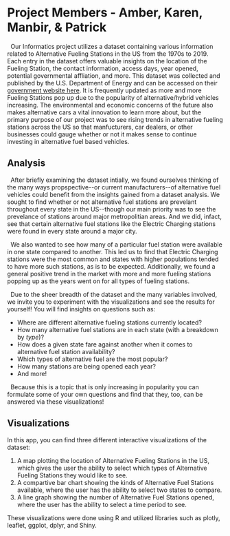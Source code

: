 # Project Members - Amber, Karen, Manbir, & Patrick

&nbsp; Our Informatics project utilizes a dataset containing various information related to Alternative Fueling Stations in the US from the 1970s to 2019. Each entry in the dataset offers valuable insights on the location of the Fueling Station, the contact information, access days, year opened, potential governmental affliation, and more. This dataset was collected and published by the U.S. Department of Energy and can be accessed on their [government website here](https://afdc.energy.gov/data_download). It is frequently updated as more and more Fueling Stations pop up due to the popularity of alternative/hybrid vehicles increasing. The environmental and economic concerns of the future also makes alternative cars a vital innovation to learn more about, but the primary purpose of our project was to see rising trends in alternative fueling stations across the US so that manfucturers, car dealers, or other businesses could gauge whether or not it makes sense to continue investing in alternative fuel based vehicles.

## Analysis

&nbsp; After briefly examining the dataset intially, we found ourselves thinking of the many ways propspective--or current manufacturers--of alternative fuel vehicles could benefit from the insights gained from a dataset analysis. We sought to find whether or not alternative fuel stations are prevelant throughout every state in the US--though our main priority was to see the prevelance of stations around major metropolitian areas. And we did, infact, see that certain alternative fuel stations like the Electric Charging stations were found in every state around a major city. 

&nbsp; We also wanted to see how many of a particular fuel station were available in one state compared to another. This led us to find that Electric Charging stations were the most common and states with higher populations tended to have more such stations, as is to be expected. Additionally, we found a general positive trend in the market with more and more fueling stations popping up as the years went on for all types of fueling stations. 

&nbsp; Due to the sheer breadth of the dataset and the many variables involved, we invite you to experiment with the visualizations and see the results for yourself! You will find insights on questions such as:

-	Where are different alternative fueling stations currently located?
-	How many alternative fuel stations are in each state (with a breakdown by *type*)?
-	How does a given state fare against another when it comes to alternative fuel station availability?
-	Which types of alternative fuel are the most popular?
-	How many stations are being opened each year?
- 	And more!

&nbsp; Because this is a topic that is only increasing in popularity you can formulate some of your own questions and find that they, too, can be answered via these visualizations!


## Visualizations

In this app, you can find three different interactive visualizations of the dataset:

1. A map plotting the location of Alternative Fueling Stations in the US, which gives the user the ability to select which types of Alternative Fueling Stations they would like to see.
2. A compartive bar chart showing the kinds of Alternative Fuel Stations available, where the user has the ability to select two states to compare.
3. A line graph showing the number of Alternative Fuel Stations opened, where the user has the ability to select a time period to see.

These visualizations were done using R and utilized libraries such as plotly, leaflet, ggplot, dplyr, and Shiny.
